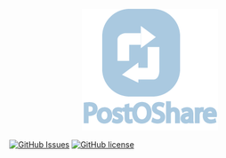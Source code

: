 <p align="center"><img src="https://raw.githubusercontent.com/aditya1962/PostOShare/master/public/images/icons/logo.png" alt="logo"></p>

[![GitHub Issues](https://img.shields.io/github/issues/PostOShare/IdentityWebApi.svg)](https://github.com/PostOShare/IdentityWebApi/issues)
[![GitHub license](https://img.shields.io/github/license/PostOShare/IdentityWebApi)](https://github.com/PostOShare/IdentityWebApi/blob/master/LICENSE)
